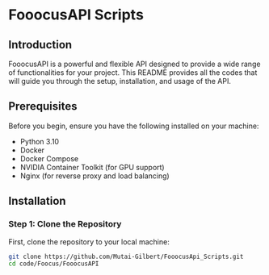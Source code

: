 # FooocusAPI Scripts

## Introduction
FooocusAPI is a powerful and flexible API designed to provide a wide range of functionalities for your project. This README provides all the codes that will guide you through the setup, installation, and usage of the API.

## Prerequisites
Before you begin, ensure you have the following installed on your machine:

- Python 3.10
- Docker
- Docker Compose
- NVIDIA Container Toolkit (for GPU support)
- Nginx (for reverse proxy and load balancing)

## Installation

### Step 1: Clone the Repository
First, clone the repository to your local machine:
```bash
git clone https://github.com/Mutai-Gilbert/FooocusApi_Scripts.git
cd code/Foocus/FooocusAPI

